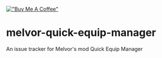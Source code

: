[!["Buy Me A Coffee"](https://www.buymeacoffee.com/assets/img/custom_images/orange_img.png)](https://www.buymeacoffee.com/kpwn243)

# melvor-quick-equip-manager
An issue tracker for Melvor's mod Quick Equip Manager
